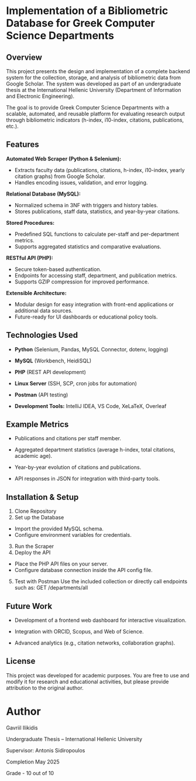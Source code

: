 # Implementation of a Bibliometric Database for Greek Computer Science Departments

## Overview

This project presents the design and implementation of a complete backend system for the collection, storage, and analysis of bibliometric data from Google Scholar.
The system was developed as part of an undergraduate thesis at the International Hellenic University (Department of Information and Electronic Engineering).

The goal is to provide Greek Computer Science Departments with a scalable, automated, and reusable platform for evaluating research output through bibliometric indicators (h-index, i10-index, citations, publications, etc.).

## Features

**Automated Web Scraper (Python & Selenium):**
  - Extracts faculty data (publications, citations, h-index, i10-index, yearly citation graphs) from Google Scholar.
  - Handles encoding issues, validation, and error logging.

**Relational Database (MySQL):**
  - Normalized schema in 3NF with triggers and history tables.
  - Stores publications, staff data, statistics, and year-by-year citations.

**Stored Procedures:**
  - Predefined SQL functions to calculate per-staff and per-department metrics.
  - Supports aggregated statistics and comparative evaluations.

**RESTful API (PHP):**
  - Secure token-based authentication.
  - Endpoints for accessing staff, department, and publication metrics.
  - Supports GZIP compression for improved performance.

**Extensible Architecture:**
  - Modular design for easy integration with front-end applications or additional data sources.
  - Future-ready for UI dashboards or educational policy tools.

## Technologies Used

- **Python** (Selenium, Pandas, MySQL Connector, dotenv, logging)

- **MySQL** (Workbench, HeidiSQL)

- **PHP** (REST API development)

- **Linux Server** (SSH, SCP, cron jobs for automation)

- **Postman** (API testing)

- **Development Tools:** IntelliJ IDEA, VS Code, XeLaTeX, Overleaf


## Example Metrics

- Publications and citations per staff member.

- Aggregated department statistics (average h-index, total citations, academic age).

- Year-by-year evolution of citations and publications.

- API responses in JSON for integration with third-party tools.

## Installation & Setup

1. Clone Repository
2. Set up the Database
  - Import the provided MySQL schema.
  - Configure environment variables for credentials.
3. Run the Scraper
4. Deploy the API
  - Place the PHP API files on your server.
  - Configure database connection inside the API config file.
5. Test with Postman
  Use the included collection or directly call endpoints such as:
  GET /departments/all

## Future Work

- Development of a frontend web dashboard for interactive visualization.

- Integration with ORCID, Scopus, and Web of Science.

- Advanced analytics (e.g., citation networks, collaboration graphs).

## License

This project was developed for academic purposes.
You are free to use and modify it for research and educational activities, but please provide attribution to the original author.

# Author

Gavriil Ilikidis

Undergraduate Thesis – International Hellenic University

Supervisor: Antonis Sidiropoulos

Completion May 2025

Grade - 10 out of 10
